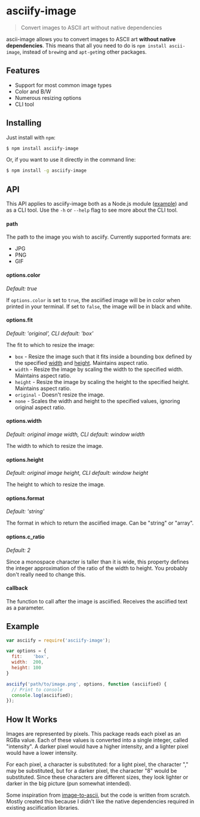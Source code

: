 # asciify-image

> Convert images to ASCII art without native dependencies

ascii-image allows you to convert images to ASCII art **without native
dependencies**. This means that all you need to do is `npm install ascii-image`,
instead of `brew`ing and `apt-get`ing other packages.

## Features

* Support for most common image types
* Color and B/W
* Numerous resizing options
* CLI tool

## Installing

Just install with `npm`:

```bash
$ npm install asciify-image
```

Or, if you want to use it directly in the command line:

```bash
$ npm install -g asciify-image
```

## API

This API applies to asciify-image both as a Node.js module ([example](#example))
and as a CLI tool. Use the `-h` or `--help` flag to see more about the CLI tool.

#### path

The path to the image you wish to asciify. Currently supported formats are:

* JPG
* PNG
* GIF

#### options.color

*Default: true*

If `options.color` is set to `true`, the asciified image will be in color when
printed in your terminal. If set to `false`, the image will be in black and
white.

#### options.fit

*Default: 'original', CLI default: 'box'*

The fit to which to resize the image:

* `box` - Resize the image such that it fits inside a bounding box defined by
          the specified [width](#options.width) and [height](#options.height).
          Maintains aspect ratio.
* `width` - Resize the image by scaling the width to the specified width.
            Maintains aspect ratio.
* `height` - Resize the image by scaling the height to the specified height.
             Maintains aspect ratio.
* `original` - Doesn't resize the image.
* `none` - Scales the width and height to the specified values, ignoring
           original aspect ratio.

#### options.width

*Default: original image width, CLI default: window width*

The width to which to resize the image.

#### options.height

*Default: original image height, CLI default: window height*

The height to which to resize the image.

#### options.format

*Default: 'string'*

The format in which to return the asciified image. Can be "string" or "array".

#### options.c_ratio

*Default: 2*

Since a monospace character is taller than it is wide, this property defines the
integer approximation of the ratio of the width to height. You probably don't
really need to change this.

#### callback

The function to call after the image is asciified. Receives the asciified text
as a parameter.

## Example

```js
var asciify = require('asciify-image');

var options = {
  fit:    'box',
  width:  200,
  height: 100
}

asciify('path/to/image.png', options, function (asciified) {
  // Print to console
  console.log(asciified);
});
```

## How It Works

Images are represented by pixels. This package reads each pixel as an RGBa
value. Each of these values is converted into a single integer, called
"intensity". A darker pixel would have a higher intensity, and a lighter pixel
would have a lower intensity.

For each pixel, a character is substituted: for a light pixel, the character
"," may be substituted, but for a darker pixel, the character "8" would be
substituted. Since these characters are different sizes, they look lighter or
darker in the big picture (pun somewhat intended).

Some inspiration from
[image-to-ascii](https://www.npmjs.com/package/image-to-ascii), but the code is
written from scratch. Mostly created this because I didn't like the native
dependencies required in existing asciification libraries.
